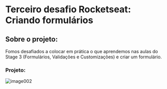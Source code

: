 # Terceiro desafio Rocketseat: Criando formulários
## Sobre o projeto:
Fomos desafiados a colocar em prática o que aprendemos nas aulas do Stage 3 (Formulários, Validações e Customizações) e criar um formulário.
### Projeto: 
![image002](https://user-images.githubusercontent.com/113949375/210234655-5aaff49e-a49a-4af2-8c78-e6f9453d0017.png)

